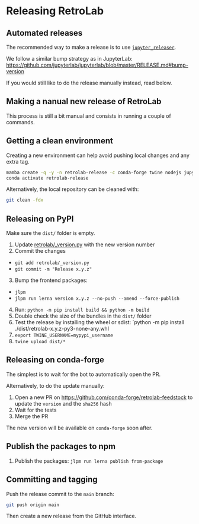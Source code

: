 # Releasing RetroLab

## Automated releases

The recommended way to make a release is to use [`jupyter_releaser`](https://github.com/jupyter-server/jupyter_releaser#checklist-for-adoption).

We follow a similar bump strategy as in JupyterLab: https://github.com/jupyterlab/jupyterlab/blob/master/RELEASE.md#bump-version

If you would still like to do the release manually instead, read below.

## Making a nanual new release of RetroLab

This process is still a bit manual and consists in running a couple of commands.

## Getting a clean environment

Creating a new environment can help avoid pushing local changes and any extra tag.

```bash
mamba create -q -y -n retrolab-release -c conda-forge twine nodejs jupyter-packaging jupyterlab -y
conda activate retrolab-release
```

Alternatively, the local repository can be cleaned with:

```bash
git clean -fdx
```

## Releasing on PyPI

Make sure the `dist/` folder is empty.

1. Update [retrolab/\_version.py](./retrolab/_version.py) with the new version number
2. Commit the changes

- `git add retrolab/_version.py`
- `git commit -m "Release x.y.z"`

3. Bump the frontend packages:

- `jlpm`
- `jlpm run lerna version x.y.z --no-push --amend --force-publish`

4. Run: `python -m pip install build && python -m build`
5. Double check the size of the bundles in the `dist/` folder
6. Test the release by installing the wheel or sdist: `python -m pip install ./dist/retrolab-x.y.z-py3-none-any.whl
7. `export TWINE_USERNAME=mypypi_username`
8. `twine upload dist/*`

## Releasing on conda-forge

The simplest is to wait for the bot to automatically open the PR.

Alternatively, to do the update manually:

1. Open a new PR on https://github.com/conda-forge/retrolab-feedstock to update the `version` and the `sha256` hash
2. Wait for the tests
3. Merge the PR

The new version will be available on `conda-forge` soon after.

## Publish the packages to npm

1. Publish the packages: `jlpm run lerna publish from-package`

## Committing and tagging

Push the release commit to the `main` branch:

```bash
git push origin main
```

Then create a new release from the GitHub interface.
